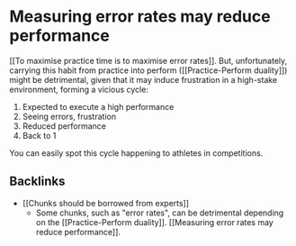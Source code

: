 # Measuring error rates may reduce performance
[[To maximise practice time is to maximise error rates]]. But, unfortunately, carrying this habit from practice into perform ([[Practice-Perform duality]]) might be detrimental, given that it may induce frustration in a high-stake environment, forming a vicious cycle:

1. Expected to execute a high performance
2. Seeing errors, frustration
3. Reduced performance
4. Back to 1

You can easily spot this cycle happening to athletes in competitions.

## Backlinks
* [[Chunks should be borrowed from experts]]
	* Some chunks, such as "error rates", can be detrimental depending on the [[Practice-Perform duality]]. [[Measuring error rates may reduce performance]].

<!-- #evergreen -->

<!-- {BearID:CC15BC8D-79D8-4040-A89F-97B86B5066BC} -->
